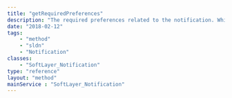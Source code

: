 ```yaml
---
title: "getRequiredPreferences"
description: "The required preferences related to the notification. While configurable, the subscriber does not have the option whether to use the preference."
date: "2018-02-12"
tags:
    - "method"
    - "sldn"
    - "Notification"
classes:
    - "SoftLayer_Notification"
type: "reference"
layout: "method"
mainService : "SoftLayer_Notification"
---
```

